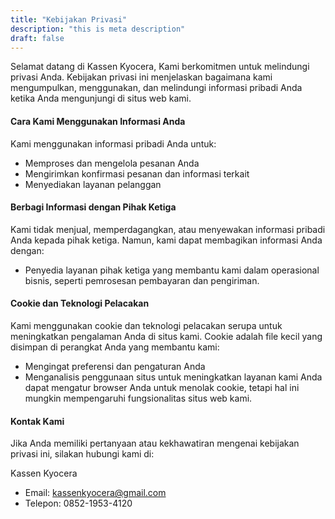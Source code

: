 ```yaml
---
title: "Kebijakan Privasi"
description: "this is meta description"
draft: false
---
```


Selamat datang di Kassen Kyocera, Kami berkomitmen untuk melindungi privasi Anda. Kebijakan privasi ini menjelaskan bagaimana kami mengumpulkan, menggunakan, dan melindungi informasi pribadi Anda ketika Anda mengunjungi di situs web kami.

#### Cara Kami Menggunakan Informasi Anda

Kami menggunakan informasi pribadi Anda untuk:
- Memproses dan mengelola pesanan Anda
- Mengirimkan konfirmasi pesanan dan informasi terkait
- Menyediakan layanan pelanggan

#### Berbagi Informasi dengan Pihak Ketiga

Kami tidak menjual, memperdagangkan, atau menyewakan informasi pribadi Anda kepada pihak ketiga. Namun, kami dapat membagikan informasi Anda dengan:
- Penyedia layanan pihak ketiga yang membantu kami dalam operasional bisnis, seperti pemrosesan pembayaran dan pengiriman.

#### Cookie dan Teknologi Pelacakan

Kami menggunakan cookie dan teknologi pelacakan serupa untuk meningkatkan pengalaman Anda di situs kami. Cookie adalah file kecil yang disimpan di perangkat Anda yang membantu kami:
- Mengingat preferensi dan pengaturan Anda
- Menganalisis penggunaan situs untuk meningkatkan layanan kami
Anda dapat mengatur browser Anda untuk menolak cookie, tetapi hal ini mungkin mempengaruhi fungsionalitas situs web kami.

#### Kontak Kami
Jika Anda memiliki pertanyaan atau kekhawatiran mengenai kebijakan privasi ini, silakan hubungi kami di:

Kassen Kyocera
- Email: kassenkyocera@gmail.com
- Telepon: 0852-1953-4120

